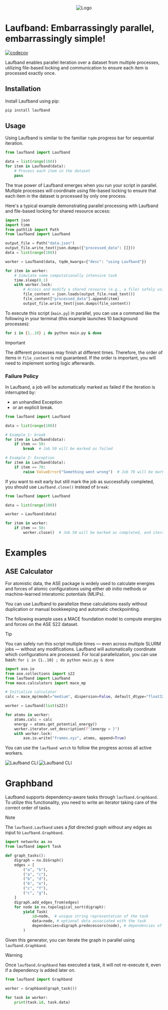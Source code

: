 <div align="center">

![Logo](https://github.com/user-attachments/assets/c8d2a3f9-284b-474d-b46d-98612c9d266b)
</div>

# Laufband: Embarrassingly parallel, embarrassingly simple!
[![codecov](https://codecov.io/gh/zincware/laufband/graph/badge.svg?token=9DJ3YZGTBA)](https://codecov.io/gh/zincware/laufband)

Laufband enables parallel iteration over a dataset from multiple processes, utilizing file-based locking and communication to ensure each item is processed exactly once.

## Installation

Install Laufband using pip:

```bash
pip install laufband
```

## Usage

Using Laufband is similar to the familiar `tqdm` progress bar for sequential iteration.

```python
from laufband import Laufband

data = list(range(100))
for item in Laufband(data):
    # Process each item in the dataset
    pass
```

The true power of Laufband emerges when you run your script in parallel. Multiple processes will coordinate using file-based locking to ensure that each item in the dataset is processed by only one process.

Here's a typical example demonstrating parallel processing with Laufband and file-based locking for shared resource access:

```python
import json
import time
from pathlib import Path
from laufband import Laufband

output_file = Path("data.json")
output_file.write_text(json.dumps({"processed_data": []}))
data = list(range(100))

worker = Laufband(data, tqdm_kwargs={"desc": "using Laufband"})

for item in worker:
    # Simulate some computationally intensive task
    time.sleep(0.1)
    with worker.lock:
        # Access and modify a shared resource (e.g., a file) safely using the lock
        file_content = json.loads(output_file.read_text())
        file_content["processed_data"].append(item)
        output_file.write_text(json.dumps(file_content))
```

To execute this script (`main.py`) in parallel, you can use a command like the following in your terminal (this example launches 10 background processes):

```bash
for i in {1..10} ; do python main.py & done
```

> [!IMPORTANT]
> The different processes may finish at different times. Therefore, the order of items in `file_content` is not guaranteed.
> If the order is important, you will need to implement sorting logic afterwards.

### Failure Policy

In Laufband, a job will be automatically marked as failed if the iteration is interrupted by:
- an unhandled Exception
- or an explicit break.

```python
from laufband import Laufband

data = list(range(100))

# Example 1: break
for item in Laufband(data):
    if item == 50:
        break  # Job 50 will be marked as failed

# Example 2: Exception
for item in Laufband(data):
    if item == 70:
        raise ValueError("Something went wrong")  # Job 70 will be marked as failed
```

If you want to exit early but still mark the job as successfully completed,
you should use `Laufband.close()` instead of `break`:

```python
from laufband import Laufband

data = list(range(100))

worker = Laufband(data)

for item in worker:
    if item == 50:
        worker.close()  # Job 50 will be marked as completed, and iteration will stop cleanly
```


# Examples

## ASE Calculator
For atomistic data, the ASE package is widely used to calculate energies and forces of atomic configurations using either _ab initio_ methods or machine-learned interatomic potentials (MLIPs).

You can use Laufband to parallelize these calculations easily without duplication or manual bookkeeping and automatic checkpointing.

The following example uses a MACE foundation model to compute energies and forces on the ASE S22 dataset.

> [!TIP]
> You can safely run this script multiple times — even across multiple SLURM jobs — without any modifications.
> Laufband will automatically coordinate which configurations are processed.
> For local parallelization, you can use bash: `for i in {1..10} ; do python main.py & done`

```python
import ase.io
from ase.collections import s22
from laufband import Laufband
from mace.calculators import mace_mp

# Initialize calculator
calc = mace_mp(model="medium", dispersion=False, default_dtype="float32")

worker = Laufband(list(s22))

for atoms in worker:
    atoms.calc = calc
    energy = atoms.get_potential_energy()
    worker.iterator.set_description(f"{energy = }")
    with worker.lock:
        ase.io.write("frames.xyz", atoms, append=True)
```

You can use the `laufband watch` to follow the progress across all active workers.

![Laufband CLI](https://github.com/user-attachments/assets/e3c8c345-994c-4b97-b3a3-7a14e460240b#gh-dark-mode-only "Laufband CLI")
![Laufband CLI](https://github.com/user-attachments/assets/1c07c641-add7-4c48-89f8-8da67a8061d1#gh-light-mode-only "Laufband CLI")


# Graphband

Laufband supports dependency-aware tasks through `laufband.Graphband`.
To utilize this functionality, you need to write an iterator taking care of the correct order of tasks.

> [!NOTE]
> The `laufband.Laufband` uses a _flat_ directed graph without any edges as input to `Laufband.Graphband`.

```py
import networkx as nx
from laufband import Task

def graph_tasks():
    digraph = nx.DiGraph()
    edges = [
        ("a", "b"),
        ("a", "c"),
        ("b", "d"),
        ("b", "e"),
        ("c", "f"),
        ("c", "g"),
    ]
    digraph.add_edges_from(edges)
    for node in nx.topological_sort(digraph):
        yield Task(
            id=node,  # unique string representation of the task
            data=node, # optional data associated with the task
            dependencies=digraph.predecessors(node), # dependencies of the task
        )
```
Given this generator, you can iterate the graph in parallel using `laufband.Graphband`.

> [!WARNING]
> Once `laufband.Graphband` has executed a task, it will not re-execute it, even if a dependency is added later on.

```py
from laufband import Graphband

worker = Graphband(graph_task())

for task in worker:
    print(task.id, task.data)
```
